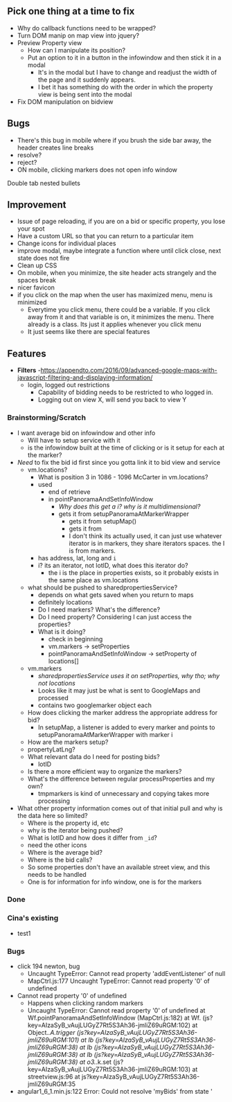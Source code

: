 ## Pick one thing at a time to fix
  - Why do callback functions need to be wrapped?
  - Turn DOM manip on map view into jquery?
  - Preview Property view
    - How can I manipulate its position?
    - Put an option to it in a button in the infowindow and then stick it in a modal
        - It's in the modal but I have to change and readjust the width of the page and it suddenly appears.
        - I bet it has something do with the order in which the property view is being sent into the modal
  - Fix DOM manipulation on bidview


## Bugs
  - There's this bug in mobile where if you brush the side bar away, the header creates line breaks
  - resolve?
  - reject?
  - ON mobile, clicking markers does not open info window

Double tab nested bullets


## Improvement
  - Issue of page reloading, if you are on a bid or specific property, you lose your spot
  - Have a custom URL so that you can return to a particular item
  - Change icons for individual places
  - improve modal, maybe integrate a function where until click close, next state does not fire
  - Clean up CSS
  - On mobile, when you minimize, the site header acts strangely and the spaces break
  - nicer favicon
  - if you click on the map when the user has maximized menu, menu is minimized
      - Everytime you click menu, there could be a variable. If you click away from it and that variable is on, it minimizes the menu. There already is a class. Its just it applies whenever you click menu
      - It just seems like there are special features

## Features
  - **Filters**
    -https://appendto.com/2016/09/advanced-google-maps-with-javascript-filtering-and-displaying-information/
    - login, logged out restrictions
      - Capability of bidding needs to be restricted to who logged in.
      - Logging out on view X, will send you back to view Y

### Brainstorming/Scratch
- I want average bid on infowindow and other info
  - Will have to setup service with it
  - is the infowindow built at the time of clicking or is it setup for each at the marker?
- *Need* to fix the bid id first since you gotta link it to bid view and service
  - vm.locations?
    - What is position 3 in 1086 - 1096 McCarter in vm.locations?
    - used
      - end of retrieve
      - in pointPanoramaAndSetInfoWindow
        - *Why does this get a i? why is it multidimensional?*
        - gets it from setupPanoramaAtMarkerWrapper
          - gets it from setupMap()
          - gets it from
          - I don't think its actually used, it can just use whatever iterator is in
              markers, they share iterators spaces. the I is from markers.
    - has address, lat, long and `i`
    - i? its an iterator, not lotID, what does this iterator do?
      - the i is the place in properties exists, so it probably exists in the same place as vm.locations
  - what should be pushed to sharedpropertiesService?
    - depends on what gets saved when you return to maps
    - definitely locations
    - Do I need markers? What's the difference?
    - Do I need property? Considering I can just access the properties?
    - What is it doing?
      - check in beginning
      - vm.markers -> setProperties
      - pointPanoramaAndSetInfoWindow -> setProperty of locations[]
  - vm.markers
    - *sharedpropertiesService uses it on setProperties, why tho; why not locations*
    - Looks like it may just be what is sent to GoogleMaps and processed
    - contains two googlemarker object each
  - How does clicking the marker address the appropriate address for bid?
    - In setupMap, a listener is added to every marker and points to setupPanoramaAtMarkerWrapper with marker i
  - How are the markers setup?
  <!-- - Where is the original response array? -->
  - propertyLatLng?
  - What relevant data do I need for posting bids?
    - lotID
  - Is there a more efficient way to organize the markers?
  - What's the difference between regular processProperties and my own?
    - tmpmarkers is kind of unnecessary and copying takes more processing
- What other property information comes out of that initial pull and why is the data here so limited?
  - Where is the property id, etc
  - why is the iterator being pushed?
  <!-- - Why are there two sets of the markers pushed to VM?
    - vm.locations
    - vm.markers -->
  - What is lotID and how does it differ from `_id`?
  - need the other icons
  - Where is the average bid?
  - Where is the bid calls?
  - So some properties don't have an available street view, and this needs to be handled
  - One is for information for info window, one is for the markers


### Done
<!-- - if there is a way to bring the user back to where they were in on the map, position wise -->
<!-- - Is sharedpropertiesService being applied appropriately? it is being put on vm -->
<!-- - Bidding calls
  - retrieve
    - existing bids on something
    - average bid
      - In bid view and on infowindow
        - When you open info window, grab it
        - then push it to a service
    - your favorites
    - starred
  - send
    - Placing bids -->
<!-- - bidview
  - Streetname case? -->
  <!-- - Why are these functions outside of the controller?
      - Won't need to pass vm when its in there -->





### Cina's existing
  - test1



### Bugs
  - click 194 newton, bug
    - Uncaught TypeError: Cannot read property 'addEventListener' of null
    - MapCtrl.js:177 Uncaught TypeError: Cannot read property '0' of undefined
  - Cannot read property '0' of undefined
    - Happens when clicking random markers
    - Uncaught TypeError: Cannot read property '0' of undefined
      at Wf.pointPanoramaAndSetInfoWindow (MapCtrl.js:182)
      at Wf.<anonymous> (js?key=AIzaSyB_vAujLUGyZ7Rt5S3Ah36-jmliZ69uRGM:102)
      at Object._.A.trigger (js?key=AIzaSyB_vAujLUGyZ7Rt5S3Ah36-jmliZ69uRGM:101)
      at Ib (js?key=AIzaSyB_vAujLUGyZ7Rt5S3Ah36-jmliZ69uRGM:38)
      at Ib (js?key=AIzaSyB_vAujLUGyZ7Rt5S3Ah36-jmliZ69uRGM:38)
      at Ib (js?key=AIzaSyB_vAujLUGyZ7Rt5S3Ah36-jmliZ69uRGM:38)
      at o3._.k.set (js?key=AIzaSyB_vAujLUGyZ7Rt5S3Ah36-jmliZ69uRGM:103)
      at streetview.js:96
      at js?key=AIzaSyB_vAujLUGyZ7Rt5S3Ah36-jmliZ69uRGM:35
  - angular1_6_1.min.js:122 Error: Could not resolve 'myBids' from state '
